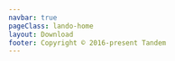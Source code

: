 ```yaml
---
navbar: true
pageClass: lando-home
layout: Download
footer: Copyright © 2016-present Tandem
---
```

